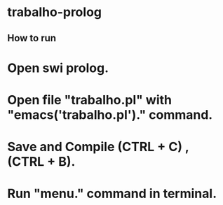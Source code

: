 # trabalho-prolog
## How to run
  # Open swi prolog.
  # Open file "trabalho.pl" with "emacs('trabalho.pl')." command.
  # Save and Compile (CTRL + C) , (CTRL + B).
  # Run "menu." command in terminal.
